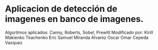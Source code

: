 # Aplicacion de detección de imagenes en banco de imagenes.
Algoritmos aplicados: Canny, Roberts, Sobel, Prewitt
Modificado por:
Kirill Makienko Tkachenko
Eric Samuel Miranda Alvarez
Oscar Omar Cepeda Vazquez
